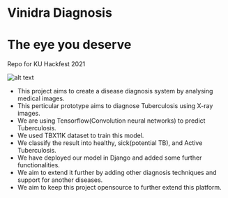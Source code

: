 
# Vinidra Diagnosis
# The eye you deserve
Repo for KU Hackfest 2021

![alt text](https://user-images.githubusercontent.com/33256063/108596120-155dc200-73ab-11eb-9331-81fa1b96fb50.png)

* This project aims to create a disease diagnosis system by analysing medical images.
* This perticular prototype aims to diagnose Tuberculosis using X-ray images. 
* We are using Tensorflow(Convolution neural networks) to predict Tuberculosis. 
* We used TBX11K dataset to train this model.
* We classify the result into healthy, sick(potential TB), and Active Tuberculosis. 
* We have deployed our model in Django and added some further functionalities. 
* We aim to extend it further by adding other diagnosis techniques and support for another diseases.
* We aim to keep this project opensource to further extend this platform. 


